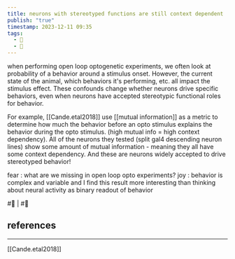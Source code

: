 ```yaml
---
title: neurons with stereotyped functions are still context dependent
publish: "true"
timestamp: 2023-12-11 09:35
tags:
  - 🥚
  - 🌱
---
```

when performing open loop optogenetic experiments, we often look at probability of a behavior around a stimulus onset. However, the current state of the animal, which behaviors it's performing, etc. all impact the stimulus effect. These confounds change whether neurons drive specific behaviors, even when neurons have accepted stereotypic functional roles for behavior.

For example, [[Cande.etal2018]] use [[mutual information]] as a metric to determine how much the behavior before an opto stimulus explains the behavior during the opto stimulus. (high mutual info = high context dependency). All of the neurons they tested (split gal4 descending neuron lines) show some amount of mutual information - meaning they all have some context dependency. And these are neurons widely accepted to drive stereotyped behavior!

fear : what are we missing in open loop opto experiments?
joy : behavior is complex and variable and I find this result more interesting than thinking about neural activity as binary readout of behavior

#🥚 | #🌱 
## references
---
[[Cande.etal2018]]